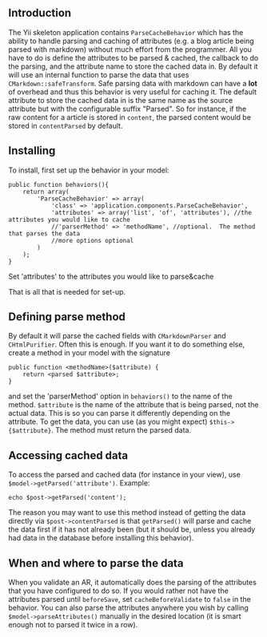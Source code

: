 ## Introduction ##

The Yii skeleton application contains `ParseCacheBehavior` which has the ability to handle parsing and caching of attributes (e.g. a blog article being parsed with markdown) without much effort from the programmer.  All you have to do is define the attributes to be parsed & cached, the callback to do the parsing, and the attribute name to store the cached data in.  By default it will use an internal function to parse the data that uses `CMarkdown::safeTransform`.  Safe parsing data with markdown can have a **lot** of overhead and thus this behavior is very useful for caching it.  The default attribute to store the cached data in is the same name as the source attribute but with the configurable suffix "Parsed".  So for instance, if the raw content for a article is stored in `content`, the parsed content would be stored in `contentParsed` by default.

## Installing ##

To install, first set up the behavior in your model:
```
public function behaviors(){
	return array(
		'ParseCacheBehavior' => array(
			'class' => 'application.components.ParseCacheBehavior',
			'attributes' => array('list', 'of', 'attributes'), //the attributes you would like to cache
			//'parserMethod' => 'methodName', //optional.  The method that parses the data
			//more options optional
		)
	);
}
```
Set 'attributes' to the attributes you would like to parse&cache

That is all that is needed for set-up.

## Defining parse method ##

By default it will parse the cached fields with `CMarkdownParser` and `CHtmlPurifier`.  Often this is enough.  If you want it to do something else, create a method in your model with the signature
```
public function <methodName>($attribute) {
	return <parsed $attribute>;
}	
```
and set the 'parserMethod' option in `behaviors()` to the name of the method.  `$attribute` is the name of the attribute that is being parsed, not the actual data.  This is so you can parse it differently depending on the attribute.  To get the data, you can use (as you might expect) `$this->{$attribute}`.  The method must return the parsed data.

## Accessing cached data ##

To access the parsed and cached data (for instance in your view), use `$model->getParsed('attribute')`. Example:
```
echo $post->getParsed('content');
```
The reason you may want to use this method instead of getting the data directly via `$post->contentParsed` is that `getParsed()` will parse and cache the data first if it has not already been (but it should be, unless you already had data in the database before installing this behavior).

## When and where to parse the data ##

When you validate an AR, it automatically does the parsing of the attributes that you have configured to do so. If you would rather not have the attributes parsed until `beforeSave`, set `cacheBeforeValidate` to `false` in the behavior.  You can also parse the attributes anywhere you wish by calling `$model->parseAttributes()` manually in the desired location (it is smart enough not to parsed it twice in a row).